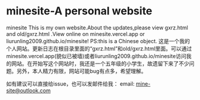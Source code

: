 # minesite-A personal website
minesite
This is my own website.About the updates,please view  gxrz.html and old/gxrz.html .View online on minesite.vercel.app or liurunling2009.github.io/minesite!
PS:this is a Chinese object.
这是一个我的个人网站。更新日志在根目录里面的“gxrz.html”和old/gxrz.html里面。可以通过minesite.vercel.app(貌似已被墙)或者liurunling2009.github.io/minesite访问我的网站。在开始写这个网站时，我还是一个五年级的小学生，故遗留下来了不少问题。另外，本人精力有限，网站可能bug有点多，希望理解。

如有建议可以直接给issue，也可以发邮件给我：
email: mine-site@outlook.com
